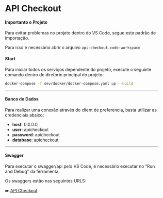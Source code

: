 # API Checkout

#### Importanto o Projeto

Para evitar problemas no projeto dentro do VS Code, segue este padrão de importação.

Para isso é necessário abrir o arquivo `api-checkout.code-workspace`

#### Start
Para iniciar todos os serviços dependente do projeto, execute o seguinte comando dentro do diretorio principal do projeto:

```sh
docker-compose -f dev/docker/docker-compose.yaml up --build
```

---

#### Banco de Dados
Para realizar uma conexão através do client de preferencia, basta utilizar as credenciais abaixo:

- **host**: 0.0.0.0
- **user**: apicheckout
- **password**: apicheckout
- **database**: apicheckout

---  

#### Swagger 

Para executar o swagger/api pelo VS Code, é necessário executar no "Run and Debug" da ferramenta.

Os swaggers estão nas seguintes URLS: 

➡️ [API Checkout](http://localhost:9000/docs/swagger/index.html#/)